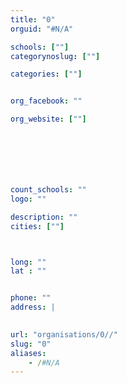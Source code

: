 ```yaml
---
title: "0"
orguid: "#N/A"

schools: [""]
categorynoslug: [""]

categories: [""]


org_facebook: ""

org_website: [""]







count_schools: ""
logo: ""

description: ""
cities: [""]



long: ""
lat : ""


phone: ""
address: |
    

url: "organisations/0//"
slug: "0"
aliases:
    - /#N/A
---
```



